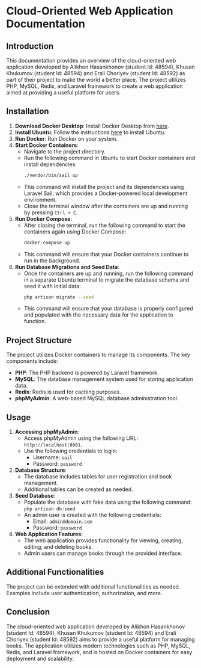 # Cloud-Oriented Web Application Documentation

## Introduction
This documentation provides an overview of the cloud-oriented web application developed by Alikhon Hasankhonov (student Id: 48594), Khusan Khukumov (student Id: 48594) and Erali Choriyev (student Id: 48592) as part of their project to make the world a better place. The project utilizes PHP, MySQL, Redis, and Laravel framework to create a web application aimed at providing a useful platform for users.

## Installation
1. **Download Docker Desktop**: Install Docker Desktop from [here](https://www.docker.com/products/docker-desktop/).
2. **Install Ubuntu**: Follow the instructions [here](https://ubuntu.com/tutorials/install-ubuntu-desktop#7-ready-to-install) to install Ubuntu.
3. **Run Docker**: Run Docker on your system.
4. **Start Docker Containers**:
   - Navigate to the project directory.
   - Run the following command in Ubuntu to start Docker containers and install dependencies:
     ```bash
     ./vendor/bin/sail up
     ```
   - This command will install the project and its dependencies using Laravel Sail, which provides a Docker-powered local development environment.
   - Close the terminal window after the containers are up and running by pressing `Ctrl + C`.
5. **Run Docker Compose**:
   - After closing the terminal, run the following command to start the containers again using Docker Compose:
     ```bash
     docker-compose up
     ```
   - This command will ensure that your Docker containers continue to run in the background.
6. **Run Database Migrations and Seed Data**:
   - Once the containers are up and running, run the following command in a separate Ubuntu terminal to migrate the database schema and seed it with initial data:
     ```bash
     php artisan migrate --seed
     ```
   - This command will ensure that your database is properly configured and populated with the necessary data for the application to function.

## Project Structure
The project utilizes Docker containers to manage its components. The key components include:
- **PHP**: The PHP backend is powered by Laravel framework.
- **MySQL**: The database management system used for storing application data.
- **Redis**: Redis is used for caching purposes.
- **phpMyAdmin**: A web-based MySQL database administration tool.

## Usage
1. **Accessing phpMyAdmin**:
   - Access phpMyAdmin using the following URL: `http://localhost:8001`.
   - Use the following credentials to login:
     - Username: `sail`
     - Password: `password`
2. **Database Structure**:
   - The database includes tables for user registration and book management.
   - Additional tables can be created as needed.
3. **Seed Database**:
   - Populate the database with fake data using the following command: `php artisan db:seed`.
   - An admin user is created with the following credentials:
     - Email: `admin@domain.com`
     - Password: `password`
4. **Web Application Features**:
   - The web application provides functionality for viewing, creating, editing, and deleting books.
   - Admin users can manage books through the provided interface.

## Additional Functionalities
The project can be extended with additional functionalities as needed. Examples include user authentication, authorization, and more.

## Conclusion
The cloud-oriented web application developed by Alikhon Hasankhonov (student Id: 48594), Khusan Khukumov (student Id: 48594) and Erali Choriyev (student Id: 48592) aims to provide a useful platform for managing books. The application utilizes modern technologies such as PHP, MySQL, Redis, and Laravel framework, and is hosted on Docker containers for easy deployment and scalability.


